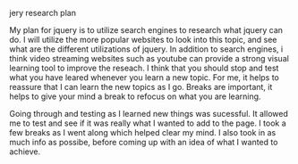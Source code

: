 jery research plan

My plan for jquery is to utilize search engines to research what jquery can do.  I will utilize the more popular websites to look into this topic, and see what are the different utilizations of jquery.  In addition to search engines, i think video streaming websites such as youtube can provide a strong visual learning tool to improve the reseach.  I think that you should stop and test what you have leared whenever you learn a new topic.  For me, it helps to reassure that I can learn the new topics as I go.  Breaks are important, it helps to give your mind a break to refocus on what you are learning.

Going through and testing as I learned new things was sucessful.  It allowed me to test and see if it was really what I wanted to add to the page.  I took a few breaks as I went along which helped clear my mind.  I also took in as much info as possibe, before coming up with an idea of what I wanted to achieve.